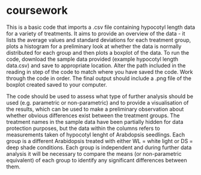 # coursework
This is a basic code that imports a .csv file containing hypocotyl length data for a variety of treatments. It aims to provide an overview of the data - it lists the average values and standard deviations for each treatment group, plots a histogram for a preliminary look at whether the data is normally distributed for each group and then plots a boxplot of the data. To run the code, download the sample data provided (example hypocotyl length data.csv) and save to appropriate location. Alter the path included in the reading in step of the code to match where you have saved the code. Work through the code in order. The final output should include a .png file of the boxplot created saved to your computer. 

The code should be used to assess what type of further analysis should be used (e.g. parametric or non-parametric) and to provide a visualisation of the results, which can be used to make a preliminary observation about whether obvious differences exist between the treatment groups. The treatment names in the sample data have been partially hidden for data protection purposes, but the data within the columns refers to measurements taken of hypocotyl lenght of Arabdopsis seedlings.  Each group is a different Arabidopsis treated with either WL = white light or DS = deep shade conditions. Each group is independent and during further data analysis it will be necessary to compare the means (or non-parametric equivalent) of each group to identify any significant differences between them. 
